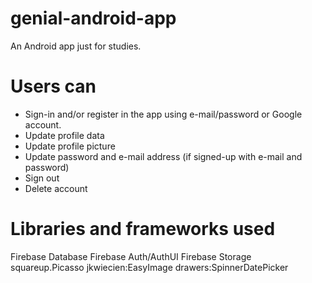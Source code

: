 # genial-android-app
An Android app just for studies.

# Users can
- Sign-in and/or register in the app using e-mail/password or Google account.
- Update profile data 
- Update profile picture
- Update password and e-mail address (if signed-up with e-mail and password)
- Sign out
- Delete account

# Libraries and frameworks used
Firebase Database
Firebase Auth/AuthUI
Firebase Storage
squareup.Picasso
jkwiecien:EasyImage
drawers:SpinnerDatePicker
